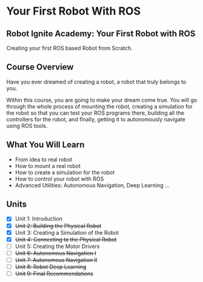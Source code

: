 # Your First Robot With ROS
## Robot Ignite Academy: Your First Robot with ROS	
Creating your first ROS based Robot from Scratch.	

## Course Overview	
Have you ever dreamed of creating a robot, a robot that truly belongs to you.	

Within this course, you are going to make your dream come true. You will go through the whole process of mounting the robot, creating a simulation for the robot so that you can test your ROS programs there, building all the controllers for the robot, and finally, getting it to autonomously navigate using ROS tools.	

## What You Will Learn	
- From idea to real robot	
- How to mount a real robot	
- How to create a simulation for the robot	
- How to control your robot with ROS	
- Advanced Utilities: Autonomous Navigation, Deep Learning …

## Units
- [x] Unit 1: Introduction
- [x] ~~Unit 2: Building the Physical Robot~~
- [x] Unit 3: Creating a Simulation of the Robot
- [x] ~~Unit 4: Connecting to the Physical Robot~~
- [ ] Unit 5: Creating the Motor Drivers
- [ ] ~~Unit 6: Autonomous Navigation I~~
- [ ] ~~Unit 7: Autonomous Navigation II~~
- [ ] ~~Unit 8: Robot Deep Learning~~
- [ ] ~~Unit 9: Final Recommendations~~

